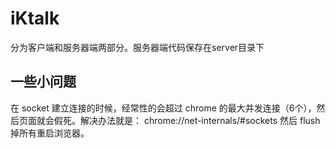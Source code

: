 # iKtalk

分为客户端和服务器端两部分。服务器端代码保存在server目录下

## 一些小问题

在 socket 建立连接的时候，经常性的会超过 chrome 的最大并发连接（6个），然后页面就会假死。解决办法就是： chrome://net-internals/#sockets 然后 flush 掉所有重启浏览器。